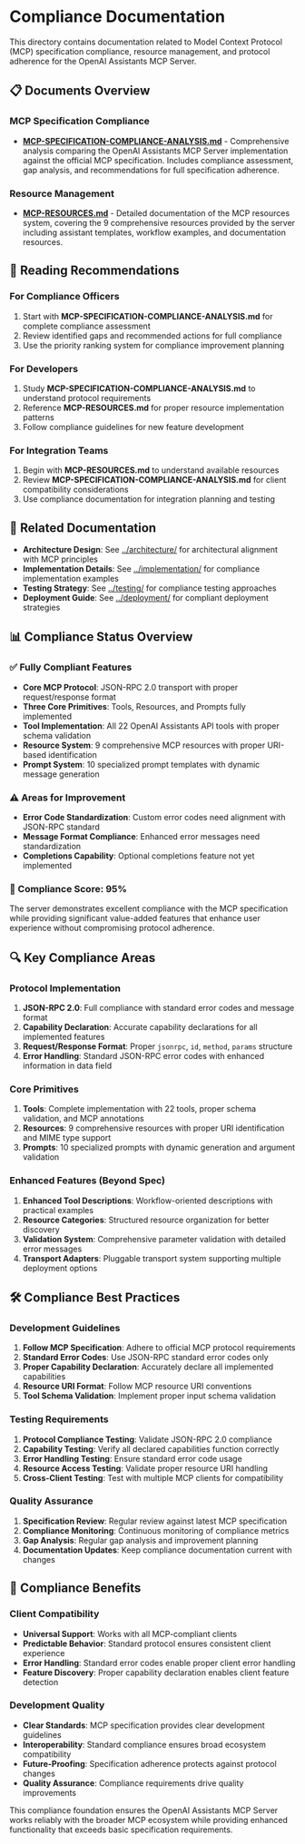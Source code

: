 # Compliance Documentation

This directory contains documentation related to Model Context Protocol (MCP) specification compliance, resource management, and protocol adherence for the OpenAI Assistants MCP Server.

## 📋 Documents Overview

### MCP Specification Compliance
- **[MCP-SPECIFICATION-COMPLIANCE-ANALYSIS.md](MCP-SPECIFICATION-COMPLIANCE-ANALYSIS.md)** - Comprehensive analysis comparing the OpenAI Assistants MCP Server implementation against the official MCP specification. Includes compliance assessment, gap analysis, and recommendations for full specification adherence.

### Resource Management
- **[MCP-RESOURCES.md](MCP-RESOURCES.md)** - Detailed documentation of the MCP resources system, covering the 9 comprehensive resources provided by the server including assistant templates, workflow examples, and documentation resources.

## 🎯 Reading Recommendations

### For Compliance Officers
1. Start with **MCP-SPECIFICATION-COMPLIANCE-ANALYSIS.md** for complete compliance assessment
2. Review identified gaps and recommended actions for full compliance
3. Use the priority ranking system for compliance improvement planning

### For Developers
1. Study **MCP-SPECIFICATION-COMPLIANCE-ANALYSIS.md** to understand protocol requirements
2. Reference **MCP-RESOURCES.md** for proper resource implementation patterns
3. Follow compliance guidelines for new feature development

### For Integration Teams
1. Begin with **MCP-RESOURCES.md** to understand available resources
2. Review **MCP-SPECIFICATION-COMPLIANCE-ANALYSIS.md** for client compatibility considerations
3. Use compliance documentation for integration planning and testing

## 🔗 Related Documentation

- **Architecture Design**: See [../architecture/](../architecture/) for architectural alignment with MCP principles
- **Implementation Details**: See [../implementation/](../implementation/) for compliance implementation examples
- **Testing Strategy**: See [../testing/](../testing/) for compliance testing approaches
- **Deployment Guide**: See [../deployment/](../deployment/) for compliant deployment strategies

## 📊 Compliance Status Overview

### ✅ Fully Compliant Features
- **Core MCP Protocol**: JSON-RPC 2.0 transport with proper request/response format
- **Three Core Primitives**: Tools, Resources, and Prompts fully implemented
- **Tool Implementation**: All 22 OpenAI Assistants API tools with proper schema validation
- **Resource System**: 9 comprehensive MCP resources with proper URI-based identification
- **Prompt System**: 10 specialized prompt templates with dynamic message generation

### ⚠️ Areas for Improvement
- **Error Code Standardization**: Custom error codes need alignment with JSON-RPC standard
- **Message Format Compliance**: Enhanced error messages need standardization
- **Completions Capability**: Optional completions feature not yet implemented

### 🎯 Compliance Score: 95%

The server demonstrates excellent compliance with the MCP specification while providing significant value-added features that enhance user experience without compromising protocol adherence.

## 🔍 Key Compliance Areas

### Protocol Implementation
1. **JSON-RPC 2.0**: Full compliance with standard error codes and message format
2. **Capability Declaration**: Accurate capability declarations for all implemented features
3. **Request/Response Format**: Proper `jsonrpc`, `id`, `method`, `params` structure
4. **Error Handling**: Standard JSON-RPC error codes with enhanced information in data field

### Core Primitives
1. **Tools**: Complete implementation with 22 tools, proper schema validation, and MCP annotations
2. **Resources**: 9 comprehensive resources with proper URI identification and MIME type support
3. **Prompts**: 10 specialized prompts with dynamic generation and argument validation

### Enhanced Features (Beyond Spec)
1. **Enhanced Tool Descriptions**: Workflow-oriented descriptions with practical examples
2. **Resource Categories**: Structured resource organization for better discovery
3. **Validation System**: Comprehensive parameter validation with detailed error messages
4. **Transport Adapters**: Pluggable transport system supporting multiple deployment options

## 🛠️ Compliance Best Practices

### Development Guidelines
1. **Follow MCP Specification**: Adhere to official MCP protocol requirements
2. **Standard Error Codes**: Use JSON-RPC standard error codes only
3. **Proper Capability Declaration**: Accurately declare all implemented capabilities
4. **Resource URI Format**: Follow MCP resource URI conventions
5. **Tool Schema Validation**: Implement proper input schema validation

### Testing Requirements
1. **Protocol Compliance Testing**: Validate JSON-RPC 2.0 compliance
2. **Capability Testing**: Verify all declared capabilities function correctly
3. **Error Handling Testing**: Ensure standard error code usage
4. **Resource Access Testing**: Validate proper resource URI handling
5. **Cross-Client Testing**: Test with multiple MCP clients for compatibility

### Quality Assurance
1. **Specification Review**: Regular review against latest MCP specification
2. **Compliance Monitoring**: Continuous monitoring of compliance metrics
3. **Gap Analysis**: Regular gap analysis and improvement planning
4. **Documentation Updates**: Keep compliance documentation current with changes

## 🚀 Compliance Benefits

### Client Compatibility
- **Universal Support**: Works with all MCP-compliant clients
- **Predictable Behavior**: Standard protocol ensures consistent client experience
- **Error Handling**: Standard error codes enable proper client error handling
- **Feature Discovery**: Proper capability declaration enables client feature detection

### Development Quality
- **Clear Standards**: MCP specification provides clear development guidelines
- **Interoperability**: Standard compliance ensures broad ecosystem compatibility
- **Future-Proofing**: Specification adherence protects against protocol changes
- **Quality Assurance**: Compliance requirements drive quality improvements

This compliance foundation ensures the OpenAI Assistants MCP Server works reliably with the broader MCP ecosystem while providing enhanced functionality that exceeds basic specification requirements.